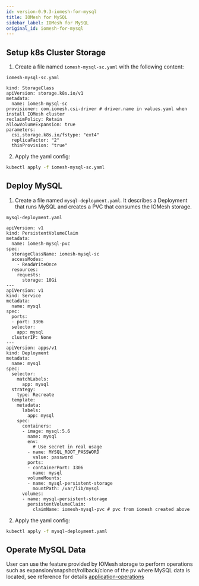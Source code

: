 ```yaml
---
id: version-0.9.3-iomesh-for-mysql
title: IOMesh for MySQL
sidebar_label: IOMesh for MySQL
original_id: iomesh-for-mysql
---
```


## Setup k8s Cluster Storage

1. Create a file named `iomesh-mysql-sc.yaml` with the following content:

```text
iomesh-mysql-sc.yaml
```

```output
kind: StorageClass
apiVersion: storage.k8s.io/v1
metadata:
  name: iomesh-mysql-sc
provisioner: com.iomesh.csi-driver # driver.name in values.yaml when install IOMesh cluster
reclaimPolicy: Retain
allowVolumeExpansion: true
parameters:
  csi.storage.k8s.io/fstype: "ext4"
  replicaFactor: "2"
  thinProvision: "true"
```

2. Apply the yaml config:

```bash
kubectl apply -f iomesh-mysql-sc.yaml
```

## Deploy MySQL

1. Create a file named `mysql-deployment.yaml`. It describes a Deployment that runs MySQL and creates a PVC that consumes the IOMesh storage.

```text
mysql-deployment.yaml
```

```output
apiVersion: v1
kind: PersistentVolumeClaim
metadata:
  name: iomesh-mysql-pvc
spec:
  storageClassName: iomesh-mysql-sc
  accessModes:
    - ReadWriteOnce
  resources:
    requests:
      storage: 10Gi
---
apiVersion: v1
kind: Service
metadata:
  name: mysql
spec:
  ports:
  - port: 3306
  selector:
    app: mysql
  clusterIP: None
---
apiVersion: apps/v1
kind: Deployment
metadata:
  name: mysql
spec:
  selector:
    matchLabels:
      app: mysql
  strategy:
    type: Recreate
  template:
    metadata:
      labels:
        app: mysql
    spec:
      containers:
      - image: mysql:5.6
        name: mysql
        env:
          # Use secret in real usage
        - name: MYSQL_ROOT_PASSWORD
          value: password
        ports:
        - containerPort: 3306
          name: mysql
        volumeMounts:
        - name: mysql-persistent-storage
          mountPath: /var/lib/mysql
      volumes:
      - name: mysql-persistent-storage
        persistentVolumeClaim:
          claimName: iomesh-mysql-pvc # pvc from iomesh created above
```

2. Apply the yaml config:

```bash
kubectl apply -f mysql-deployment.yaml
```

## Operate MySQL Data

User can use the feature provided by IOMesh storage to perform operations such as expansion/snapshot/rollback/clone of the pv  where MySQL data is located, see reference for details [application-operations](http://iomesh.com/docs/storage-usage/application-operations)
